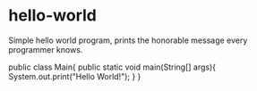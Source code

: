 # hello-world
Simple hello world program, prints the honorable message every programmer knows.

public class Main{
    public static void main(String[] args){
        System.out.print("Hello World!");
    }
}
